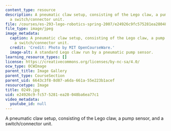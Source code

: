 ```yaml
---
content_type: resource
description: A pneumatic claw setup, consisting of the Lego claw, a pump sensor, and
  a switch/connector unit.
file: /courses/es-293-lego-robotics-spring-2007/e24926c9fc575281ea28048ba6ea77c1_0249.jpg
file_type: image/jpeg
image_metadata:
  caption: A pneumatic claw setup, consisting of the Lego claw, a pump sensor, and
    a switch/connector unit.
  credit: 'Credit: Photo by MIT OpenCourseWare.'
  image-alt: A standard Lego claw run by a pneumatic pump sensor.
learning_resource_types: []
license: https://creativecommons.org/licenses/by-nc-sa/4.0/
ocw_type: OCWImage
parent_title: Image Gallery
parent_type: CourseSection
parent_uid: 6643c3f8-8d87-a6da-661a-55e223b1acef
resourcetype: Image
title: 0249.jpg
uid: e24926c9-fc57-5281-ea28-048ba6ea77c1
video_metadata:
  youtube_id: null
---
```

A pneumatic claw setup, consisting of the Lego claw, a pump sensor, and a switch/connector unit.